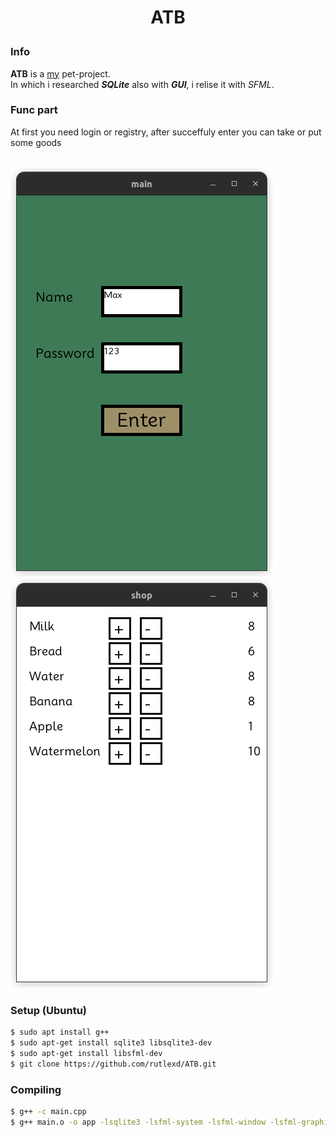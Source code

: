# <p align = "center">**ATB** </p>


### Info

**ATB** is a [my](https://github.com/rutlexd) pet-project. </br> In which i researched ***SQLite*** also with ***GUI***, i relise it with *SFML*.


### Func part

At first you need login or registry, after succeffuly enter you can take or put some goods


</br>![Alt text](src/login.png "Login window") ![Alt text](src/shop.png "Shop window")

### Setup (Ubuntu)

``` sh
$ sudo apt install g++
$ sudo apt-get install sqlite3 libsqlite3-dev
$ sudo apt-get install libsfml-dev
$ git clone https://github.com/rutlexd/ATB.git
```

### Compiling 
``` sh
$ g++ -c main.cpp
$ g++ main.o -o app -lsqlite3 -lsfml-system -lsfml-window -lsfml-graphics
```
